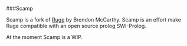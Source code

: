 ###Scamp

Scamp is a fork of [Ruge](http://bmccarthy.bitbucket.org/ruge/) by Brendon McCarthy.  Scamp is an effort make Ruge compatible with an open source prolog SWI-Prolog.

At the moment Scamp is a WIP.
